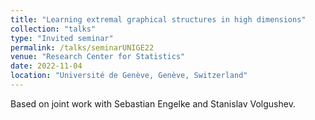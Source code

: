 ```yaml
---
title: "Learning extremal graphical structures in high dimensions"
collection: "talks"
type: "Invited seminar"
permalink: /talks/seminarUNIGE22
venue: "Research Center for Statistics"
date: 2022-11-04
location: "Université de Genève, Genève, Switzerland"
---
```


Based on joint work with Sebastian Engelke and Stanislav Volgushev.
